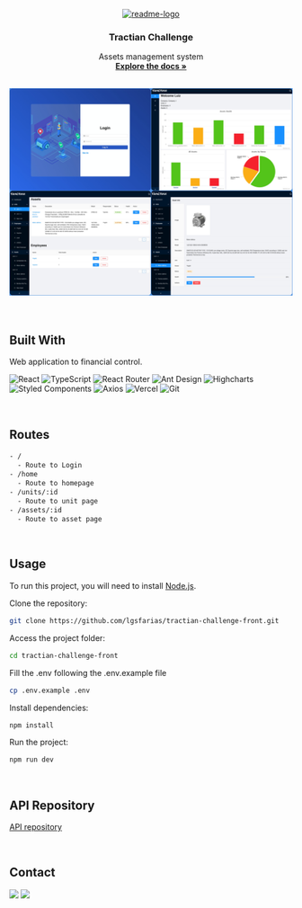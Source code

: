 <p align="center">
  <a href="https://github.com/lgsfarias/tractian-challenge-front">
    <img src="https://tractian.com/tractian-favicon-ia.png" alt="readme-logo" width="80" height="80">
  </a>

  <h3 align="center">
    Tractian Challenge
  </h3>
  <p align="center">
    Assets management system
    <br />
    <a href="https://github.com/lgsfarias/tractian-challenge-front"><strong>Explore the docs »</strong></a>
    <br />
</p>

<br/>
<img src="./src/assets/banner.jpeg" alt="Banner" >
<br/><br/>

<br/>

## Built With

Web application to financial control.

![React](https://img.shields.io/badge/React-20232A?style=for-the-badge&logo=react&logoColor=61DAFB)
![TypeScript](https://img.shields.io/badge/TypeScript-007ACC?style=for-the-badge&logo=typescript&logoColor=white)
![React Router](https://img.shields.io/badge/React_Router-CA4245?style=for-the-badge&logo=react-router&logoColor=white)
![Ant Design](https://img.shields.io/badge/Ant_Design-0170FE?style=for-the-badge&logo=ant-design&logoColor=white)
![Highcharts](https://img.shields.io/badge/Highcharts-058DC7?style=for-the-badge&logo=highcharts&logoColor=white)
![Styled Components](https://img.shields.io/badge/styled--components-DB7093?style=for-the-badge&logo=styled-components&logoColor=white)
![Axios](https://img.shields.io/badge/Axios-000000?style=for-the-badge&logo=axios&logoColor=white)
![Vercel](https://img.shields.io/badge/Vercel-000000?style=for-the-badge&logo=vercel&logoColor=white)
![Git](https://img.shields.io/badge/git-%23F05033.svg?style=for-the-badge&logo=git&logoColor=white)

<br/>

## Routes

```
- /
  - Route to Login
- /home
  - Route to homepage
- /units/:id
  - Route to unit page
- /assets/:id
  - Route to asset page
```

<br/>

## Usage

To run this project, you will need to install [Node.js](https://nodejs.org/en/).

Clone the repository:

```bash
git clone https://github.com/lgsfarias/tractian-challenge-front.git
```

Access the project folder:

```bash
cd tractian-challenge-front
```

Fill the .env following the .env.example file

```bash
cp .env.example .env
```

Install dependencies:

```bash
npm install
```

Run the project:

```bash
npm run dev
```

<br/>

## API Repository

<a href="https://github.com/lgsfarias/tractian-challenge-back" target="_blank">API repository</a>

<br/>

## Contact

<div>
  <a href="https://www.linkedin.com/in/lgsfarias" target="_blank"><img src="https://img.shields.io/badge/-LinkedIn-%230077B5?style=for-the-badge&logo=linkedin&logoColor=white" target="_blank"></a>
  <a href = "mailto:lgsfarias.dev@gmail.com"><img src="https://img.shields.io/badge/Gmail-D14836?style=for-the-badge&logo=gmail&logoColor=white" target="_blank"></a>
</div>
